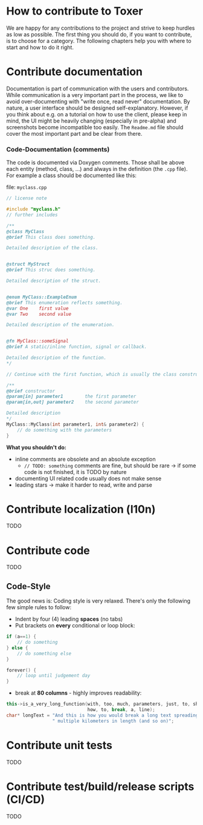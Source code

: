 # How to contribute to Toxer
We are happy for any contributions to the project and strive to keep hurdles as low as possible. The first thing you should do, if you want to contribute, is to choose for a category. The following chapters help you with where to start and how to do it right.

# Contribute documentation
Documentation is part of communication with the users and contributors. While communication is a very important part in the process, we like to avoid over-documenting with "write once, read never" documentation. By nature, a user interface should be designed self-explanatory. However, if you think about e.g. on a tutorial on how to use the client, please keep in mind, the UI might be heavily changing (especially in pre-alpha) and screenshots become incompatible too easily. The `Readme.md` file should cover the most important part and be clear from there.

### Code-Documentation (comments)
The code is documented via Doxygen comments. Those shall be above each entity (method, class, …) and always in the definition (the `.cpp` file). For example a class should be documented like this:

file: `myclass.cpp`
```c++
// license note

#include "myclass.h"
// further includes

/**
@class MyClass
@brief This class does something.

Detailed description of the class.


@struct MyStruct
@brief This struc does something.

Detailed description of the struct.


@enum MyClass::ExampleEnum
@brief This enumeration reflects something.
@var One    first value
@var Two    second value

Detailed description of the enumeration.


@fn MyClass::someSignal
@brief A static/inline function, signal or callback.

Detailed description of the function.
*/

// Continue with the first function, which is usually the class constructor

/**
@brief constructor
@param[in] parameter1        the first parameter
@param[in,out] parameter2    the second parameter

Detailed description
*/
MyClass::MyClass(int parameter1, int& parameter2) {
    // do something with the parameters
}
```

**What you shouldn't do:**

* inline comments are obsolete and an absolute exception
    * `// TODO: something` comments are fine, but should be rare -> if some code is not finished, it is TODO by nature
* documenting UI related code usually does not make sense
* leading stars -> make it harder to read, write and parse

# Contribute localization (l10n)
TODO

# Contribute code
TODO

## Code-Style
The good news is: Coding style is very relaxed. There's only the following few simple rules to follow:

* Indent by four (4) leading **spaces** (no tabs)
* Put brackets on **every** conditional or loop block:
```c++
if (a==1) {
    // do something
} else {
    // do something else
}

forever() {
    // loop until judgement day
}
```

* break at **80 columns** - highly improves readability:
```c++
this->is_a_very_long_function(with, too, much, parameters, just, to, show,
                              how, to, break, a, line);
char* longText = "And this is how you would break a long text spreading"
                 " multiple kilometers in length (and so on)";
```

# Contribute unit tests
TODO

# Contribute test/build/release scripts (CI/CD)
TODO
